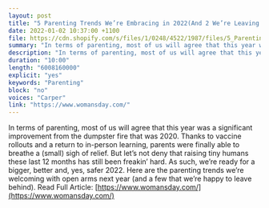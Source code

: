 ```yaml
---
layout: post
title: "5 Parenting Trends We’re Embracing in 2022(And 2 We’re Leaving Behind)"
date: 2022-01-02 10:37:00 +1100
file: https://cdn.shopify.com/s/files/1/0248/4522/1987/files/5_Parenting_Trends_We_re_Embracing_in_2022.mp3?v=1641197212
summary: "In terms of parenting, most of us will agree that this year was a significant improvement from the dumpster fire that was 2020. Thanks to vaccine rollouts and a return to in-person learning, parents were finally able to breathe a (small) sigh of relief. But let’s not deny that raising tiny humans these last 12 months has still been freakin’ hard. As such, we’re ready for a bigger, better and, yes, safer 2022. Here are the parenting trends we’re welcoming with open arms next year (and a few that we’re happy to leave behind)."
description: "In terms of parenting, most of us will agree that this year was a significant improvement from the dumpster fire that was 2020. Thanks to vaccine rollouts and a return to in-person learning, parents were finally able to breathe a (small) sigh of relief. But let’s not deny that raising tiny humans these last 12 months has still been freakin’ hard. As such, we’re ready for a bigger, better and, yes, safer 2022. Here are the parenting trends we’re welcoming with open arms next year (and a few that we’re happy to leave behind). Read Full Article:<a href='https://www.womansday.com/'>https://www.womansday.com/</a>"
duration: "10:00" 
length: "6008160000"
explicit: "yes" 
keywords: "Parenting"
block: "no" 
voices: "Carper"
link: "https://www.womansday.com/"
---
```


In terms of parenting, most of us will agree that this year was a significant improvement from the dumpster fire that was 2020. Thanks to vaccine rollouts and a return to in-person learning, parents were finally able to breathe a (small) sigh of relief. But let’s not deny that raising tiny humans these last 12 months has still been freakin’ hard. As such, we’re ready for a bigger, better and, yes, safer 2022. Here are the parenting trends we’re welcoming with open arms next year (and a few that we’re happy to leave behind). Read Full Article: [https://www.womansday.com/](https://www.womansday.com/)

